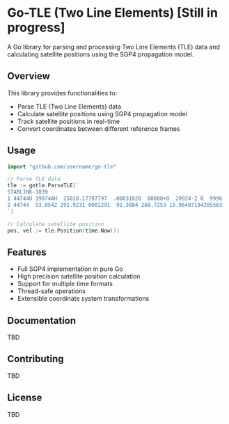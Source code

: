
# Go-TLE (Two Line Elements) [Still in progress]

A Go library for parsing and processing Two Line Elements (TLE) data and calculating satellite positions using the SGP4 propagation model.

## Overview

This library provides functionalities to:
- Parse TLE (Two Line Elements) data
- Calculate satellite positions using SGP4 propagation model
- Track satellite positions in real-time
- Convert coordinates between different reference frames


## Usage

```go
import "github.com/username/go-tle"

// Parse TLE data
tle := gotle.ParseTLE(`
STARLINK-1039           
1 44744U 19074AH  25018.17797797  .00031028  00000+0  20924-2 0  9996
2 44744  53.0542 291.9231 0001291  91.3884 268.7253 15.06407194285563
`)

// Calculate satellite position
pos, vel := tle.Position(time.Now())
```

## Features

- Full SGP4 implementation in pure Go
- High precision satellite position calculation
- Support for multiple time formats
- Thread-safe operations
- Extensible coordinate system transformations

## Documentation

TBD
## Contributing

TBD
## License

TBD